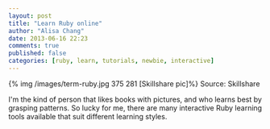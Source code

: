 ```yaml
---
layout: post
title: "Learn Ruby online"
author: "Alisa Chang"
date: 2013-06-16 22:23
comments: true
published: false
categories: [ruby, learn, tutorials, newbie, interactive]
---
```

{% img /images/term-ruby.jpg 375 281 [Skillshare pic]%} Source: Skillshare

I'm the kind of person that likes books with pictures, and who learns best by grasping patterns.  So lucky for me, there are many interactive Ruby learning tools available that suit different learning styles. 

